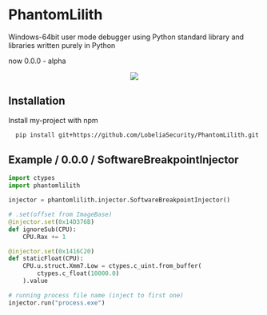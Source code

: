 # PhantomLilith

Windows-64bit user mode debugger using Python standard library and libraries written purely in Python

now 0.0.0 - alpha

<div align="center">

![](https://user-images.githubusercontent.com/31212444/206206394-0ac5fe00-369d-442c-8824-6b214c62d0aa.png)

</div>

## Installation

Install my-project with npm

```bash
  pip install git+https://github.com/LobeliaSecurity/PhantomLilith.git
```

## Example / 0.0.0 / SoftwareBreakpointInjector

```python
import ctypes
import phantomlilith

injector = phantomlilith.injector.SoftwareBreakpointInjector()

# .set(offset from ImageBase)
@injector.set(0x14D376B)
def ignoreSub(CPU):
    CPU.Rax += 1

@injector.set(0x1416C20)
def staticFloat(CPU):
    CPU.u.struct.Xmm7.Low = ctypes.c_uint.from_buffer(
        ctypes.c_float(10000.0)
    ).value

# running process file name (inject to first one)
injector.run("process.exe")

```
